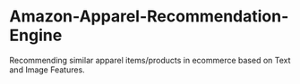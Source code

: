 # Amazon-Apparel-Recommendation-Engine
Recommending similar apparel items/products in ecommerce based on Text and Image Features.
